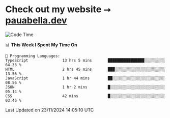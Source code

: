# Check out my website ⭢ [pauabella.dev](https://pauabella.dev)

<!--START_SECTION:waka-->
![Code Time](http://img.shields.io/badge/Code%20Time-3%2C911%20hrs%2049%20mins-blue)

📊 **This Week I Spent My Time On** 

```text
💬 Programming Languages: 
TypeScript               13 hrs 5 mins       ████████████████░░░░░░░░░   64.33 % 
HTML                     2 hrs 45 mins       ███░░░░░░░░░░░░░░░░░░░░░░   13.56 % 
JavaScript               1 hr 44 mins        ██░░░░░░░░░░░░░░░░░░░░░░░   08.56 % 
JSON                     1 hr 2 mins         █░░░░░░░░░░░░░░░░░░░░░░░░   05.14 % 
CSS                      42 mins             █░░░░░░░░░░░░░░░░░░░░░░░░   03.46 % 
```


 Last Updated on 23/11/2024 14:05:10 UTC
<!--END_SECTION:waka-->
